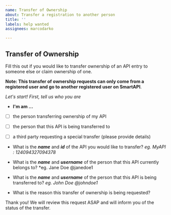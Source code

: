 ```yaml
---
name: Transfer of Ownership
about: Transfer a registration to another person
title: ''
labels: help wanted
assignees: marcodarko

---
```


## Transfer of Ownership

Fill this out if you would like to transfer ownership of an API entry to someone else or claim ownership of one.

**Note: This transfer of ownership requests can only come from a registered user and go to another registered user on SmartAPI**.

  


*Let's start! First, tell us who you are*

* **I'm am ...**

- [ ] the person transferring ownership of my API

- [ ] the person that this API is being transferred to

- [ ] a third party requesting a special transfer (please provide details)

  

* What is the ***name*** and ***id*** of the API you would like to transfer? *eg. MyAPI : 124094327094378*

  
  

* What is the ***name*** and ***username*** of the person that this API currently belongs to? *eg. Jane Doe @janedoe1

  
  

* What is the ***name*** and ***username*** of the person that this API is being transferred to? *eg. John Doe @johndoe1*

  
  

* What is the reason this transfer of ownership is being requested?

  
  

Thank you! We will review this request ASAP and will inform you of the status of the transfer.
